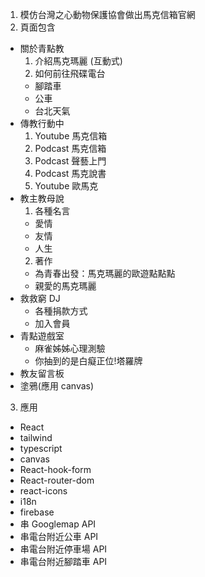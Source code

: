 1. 模仿台灣之心動物保護協會做出馬克信箱官網
2. 頁面包含
  * 關於青點教
    1. 介紹馬克瑪麗 (互動式)
    2. 如何前往飛碟電台
      * 腳踏車
      * 公車
      * 台北天氣
  * 傳教行動中
    1. Youtube 馬克信箱
    2. Podcast 馬克信箱
    3. Podcast 聲藝上門
    4. Podcast 馬克說書
    5. Youtube 歐馬克
  * 教主教母說
    1. 各種名言
      * 愛情
      * 友情
      * 人生
    2. 著作
      * 為青春出發：馬克瑪麗的歐遊點點點
      * 親愛的馬克瑪麗
  * 救救窮 DJ
    * 各種捐款方式
    * 加入會員
  * 青點遊戲室
    * 麻雀姊姊心理測驗
    * 你抽到的是白癡正位!塔羅牌
  * 教友留言板
   * 塗鴉(應用 canvas)
3. 應用
  * React
  * tailwind
  * typescript
  * canvas
  * React-hook-form
  * React-router-dom
  * react-icons
  * i18n
  * firebase
  * 串 Googlemap API
  * 串電台附近公車 API
  * 串電台附近停車場 API
  * 串電台附近腳踏車 API
  